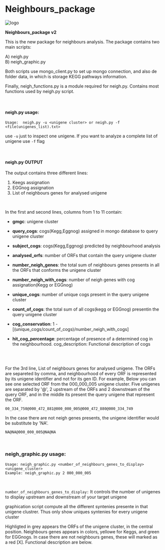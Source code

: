 # Neighbours_package


![logo](/Neighbours_package/logo.png)



**Neighbours_package v2**

This is the new package for neighbours analysis.
The package contains two main scripts:

A) neigh.py  <br />
B) neigh_graphic.py

Both scripts use mongo_client.py to set up mongo connection, and also de folder data, in which is storage KEGG pathways information.

Finally, neigh_functions.py is a module required for neigh.py. Contains most functions used by neigh.py script.

<br />

#### neigh.py usage: ####

```
Usage:  neigh.py -u <unigene cluster> or neigh.py -f <file(unigenes_list).txt> 
```

use `-u` just to inspect one unigene. If you want to analyze a complete list of unigene use `-f` flag

<br />

#### neigh.py OUTPUT ####
The output contains three different lines:

1.  Keegs assignation
2.  EGGnog assignation
3. List of neighbours genes for analysed unigene

<br />

In the first and second lines, columns from 1 to 11 contain:

- **gmgc**: unigene cluster

- **query_cogs**: cogs(Kegg,Eggnog) assigned in mongo database to query unigene cluster 

- **subject_cogs**:  cogs(Kegg,Eggnog) predicted by neighbourhood analysis 

- **analysed_orfs**: number of ORFs that contain the query unigene cluster

- **number_neigh_genes**: the total sum of neighbours genes presents in all the ORFs that conforms the unigene cluster 

- **number_neigh_with_cogs**: number of neigh genes with cog assignation(Kegg or EGGnog) 

- **unique_cogs**: number of unique cogs present in the query unigene cluster 

- **count_of_cogs**: the total sum of all cogs(kegg or EGGnog) presentin the query unigene cluster 

- **cog_conservation**: 1 - [(unique_cogs/count_of_cogs)/number_neigh_with_cogs] 

- **hit_cog_percentage**: percentage of presence of a determined cog in the neighbourhood. 
  cog_description: Functional description of cogs

  <br />
  <br />

For the 3rd line, List of neighbours genes for analysed unigene. The ORFs are separeted by comma, and neighbourhood of every ORF is represented by its unigene identifier and not for its gen ID. For example, Below you can see one selected ORF from the 000_000_005 unigene cluster. Five unigenes are separated by '@', 2 upstream of the ORFs and 2 downstream of the query ORF, and in the middle its present the query unigene that represent the ORF.

`00_334_750@000_472_881@000_000_005@000_472_880@000_334_749`

In the case there are not neigh genes presents, the unigene identifier would be substitute by 'NA'.

`NA@NA@000_000_005@NA@NA`

<br />

### neigh_graphic.py usage: ###

```
Usage: neigh_graphic.py <number_of_neighbours_genes_to_display> <unigene_cluster>
Example: neigh_graphic.py 2 000_000_005
```
<br />

`number_of_neighbours_genes_to_display:`  It controls the number of unigenes to display upstream and downstream of your target
unigene 

graphication script compute all the different syntenies presente in that unigene clustrer. Thus only show uniques syntenies for every unigene cluster

Highligted in grey appears the ORFs of the unigene cluster, in the central position. Neighbours genes appears in colors, yellowe for Keggs, and green for EGGnogs. In case there are not neighbours genes, these will marked as a red [X]. Functional description are below.
